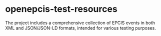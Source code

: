 # openepcis-test-resources

The project includes a comprehensive collection of EPCIS events in both XML and JSON/JSON-LD formats, intended for various testing purposes.